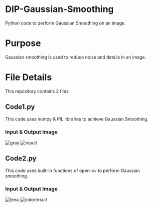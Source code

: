 # DIP-Gaussian-Smoothing
Python code to perform Gaussian Smoothing on an image.

# Purpose
Gaussian smoothing is used to reduce noise and details in an image.

# File Details
This repository contains 2 files.

## Code1.py
This code uses numpy & PIL libraries to achieve Gaussian Smoothing.

### Input & Output Image
![gray](https://user-images.githubusercontent.com/19593774/105519434-38894900-5cfb-11eb-97bf-30c73fe11109.png)
![result](https://user-images.githubusercontent.com/19593774/105519435-38894900-5cfb-11eb-8e86-d024155e10d1.png)

## Code2.py
This code uses built-in functions of open-cv to perform Gaussian smoothing.

### Input & Output Image
![lena](https://user-images.githubusercontent.com/19593774/105518855-95383400-5cfa-11eb-8126-a8e17480f0ad.png)
![colorresult](https://user-images.githubusercontent.com/19593774/105519151-ea744580-5cfa-11eb-9950-1054d0a9140a.png)
